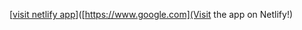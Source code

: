 [[visit netlify app](https://main--euphonious-sunshine-f38dc6.netlify.app/)]([https://www.google.com](Visit the app on Netlify!)
